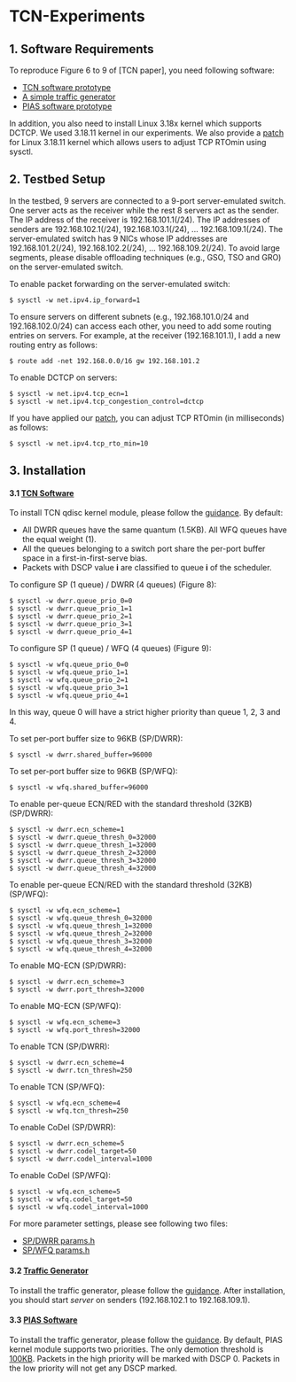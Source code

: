 # TCN-Experiments
## 1. Software Requirements
To reproduce Figure 6 to 9 of [TCN paper], you need following software:
  - [TCN software prototype](https://github.com/HKUST-SING/TCN-Software)
  - [A simple traffic generator](https://github.com/HKUST-SING/TrafficGenerator)
  - [PIAS software prototype](https://github.com/HKUST-SING/PIAS-Software)
  
In addition, you also need to install Linux 3.18x kernel which supports DCTCP. We used 3.18.11 kernel in our experiments. We also provide a [patch](https://github.com/baiwei0427/Latency-Measurement/blob/master/kernel_measurement3.patch) for Linux 3.18.11 kernel which allows users to adjust TCP RTOmin using sysctl.  

## 2. Testbed Setup
In the testbed, 9 servers are connected to a 9-port server-emulated switch. One server acts as the receiver while the rest 8 servers act as the sender. The IP address of the receiver is 192.168.101.1(/24). The IP addresses of senders are 192.168.102.1(/24), 192.168.103.1(/24), ... 192.168.109.1(/24). The server-emulated switch has 9 NICs whose IP addresses are 192.168.101.2(/24), 192.168.102.2(/24), ... 192.168.109.2(/24). To avoid large segments, please disable offloading techniques (e.g., GSO, TSO and GRO) on the server-emulated switch.   

To enable packet forwarding on the server-emulated switch:
```
$ sysctl -w net.ipv4.ip_forward=1
```
To ensure servers on different subnets (e.g., 192.168.101.0/24 and 192.168.102.0/24) can access each other, you need to add some routing entries on servers. For example, at the receiver (192.168.101.1), I add a new routing entry as follows:
```
$ route add -net 192.168.0.0/16 gw 192.168.101.2
```
To enable DCTCP on servers:
```
$ sysctl -w net.ipv4.tcp_ecn=1
$ sysctl -w net.ipv4.tcp_congestion_control=dctcp
```
If you have applied our [patch](https://github.com/baiwei0427/Latency-Measurement/blob/master/kernel_measurement3.patch), you can adjust TCP RTOmin (in milliseconds) as follows:
```
$ sysctl -w net.ipv4.tcp_rto_min=10
```

## 3. Installation
#### 3.1 [TCN Software](https://github.com/HKUST-SING/TCN-Software) 
To install TCN qdisc kernel module, please follow the [guidance](https://github.com/HKUST-SING/TCN-Software). By default:
  - All DWRR queues have the same quantum (1.5KB). All WFQ queues have the equal weight (1). 
  - All the queues belonging to a switch port share the per-port buffer space in a first-in-first-serve bias.
  - Packets with DSCP value **i** are classified to queue **i** of the scheduler.

To configure SP (1 queue) / DWRR (4 queues) (Figure 8):
```
$ sysctl -w dwrr.queue_prio_0=0
$ sysctl -w dwrr.queue_prio_1=1
$ sysctl -w dwrr.queue_prio_2=1
$ sysctl -w dwrr.queue_prio_3=1
$ sysctl -w dwrr.queue_prio_4=1
```
To configure SP (1 queue) / WFQ (4 queues) (Figure 9):
```
$ sysctl -w wfq.queue_prio_0=0
$ sysctl -w wfq.queue_prio_1=1
$ sysctl -w wfq.queue_prio_2=1
$ sysctl -w wfq.queue_prio_3=1
$ sysctl -w wfq.queue_prio_4=1
```
In this way, queue 0 will have a strict higher priority than queue 1, 2, 3 and 4.

To set per-port buffer size to 96KB (SP/DWRR):
```
$ sysctl -w dwrr.shared_buffer=96000
```
To set per-port buffer size to 96KB (SP/WFQ):
```
$ sysctl -w wfq.shared_buffer=96000
```
To enable per-queue ECN/RED with the standard threshold (32KB) (SP/DWRR):
```
$ sysctl -w dwrr.ecn_scheme=1
$ sysctl -w dwrr.queue_thresh_0=32000
$ sysctl -w dwrr.queue_thresh_1=32000
$ sysctl -w dwrr.queue_thresh_2=32000
$ sysctl -w dwrr.queue_thresh_3=32000
$ sysctl -w dwrr.queue_thresh_4=32000
```
To enable per-queue ECN/RED with the standard threshold (32KB) (SP/WFQ):
```
$ sysctl -w wfq.ecn_scheme=1
$ sysctl -w wfq.queue_thresh_0=32000
$ sysctl -w wfq.queue_thresh_1=32000
$ sysctl -w wfq.queue_thresh_2=32000
$ sysctl -w wfq.queue_thresh_3=32000
$ sysctl -w wfq.queue_thresh_4=32000
```
To enable MQ-ECN (SP/DWRR):
```
$ sysctl -w dwrr.ecn_scheme=3
$ sysctl -w dwrr.port_thresh=32000
```
To enable MQ-ECN (SP/WFQ):
```
$ sysctl -w wfq.ecn_scheme=3
$ sysctl -w wfq.port_thresh=32000
```
To enable TCN (SP/DWRR):
```
$ sysctl -w dwrr.ecn_scheme=4
$ sysctl -w dwrr.tcn_thresh=250
```
To enable TCN (SP/WFQ):
```
$ sysctl -w wfq.ecn_scheme=4
$ sysctl -w wfq.tcn_thresh=250
```
To enable CoDel (SP/DWRR):
```
$ sysctl -w dwrr.ecn_scheme=5
$ sysctl -w dwrr.codel_target=50
$ sysctl -w dwrr.codel_interval=1000
```
To enable CoDel (SP/WFQ):
```
$ sysctl -w wfq.ecn_scheme=5
$ sysctl -w wfq.codel_target=50
$ sysctl -w wfq.codel_interval=1000
```
For more parameter settings, please see following two files:
  - [SP/DWRR params.h](https://github.com/HKUST-SING/TCN-Software/blob/master/sch_dwrr/params.h)
  - [SP/WFQ params.h](https://github.com/HKUST-SING/TCN-Software/blob/master/sch_wfq/params.h)

#### 3.2 [Traffic Generator](https://github.com/HKUST-SING/TrafficGenerator)
To install the traffic generator, please follow the [guidance](https://github.com/HKUST-SING/TrafficGenerator). After installation, you should start *server* on senders (192.168.102.1 to 192.168.109.1). 

#### 3.3 [PIAS Software](https://github.com/HKUST-SING/PIAS-Software)
To install the traffic generator, please follow the [guidance](https://github.com/HKUST-SING/PIAS-Software). By default, PIAS kernel module supports two priorities. The only demotion threshold is [100KB](https://github.com/HKUST-SING/PIAS-Software/blob/master/pias4/params.c#L23). Packets in the high priority will be marked with DSCP 0. Packets in the low priority will not get any DSCP marked.     


